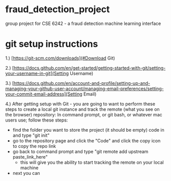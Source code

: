 # fraud_detection_project

group project for CSE 6242 - a fraud detection machine learning interface

# git setup instructions

1.) [https://git-scm.com/downloads](#Download Git)

2.) [https://docs.github.com/en/get-started/getting-started-with-git/setting-your-username-in-git](Setting Username)

3.) [https://docs.github.com/en/account-and-profile/setting-up-and-managing-your-github-user-account/managing-email-preferences/setting-your-commit-email-address](Setting Email)

4.) After getting setup with Git - you are going to want to perform these steps to create a local git instance and track the remote (what you see on the browser) repository:
In command prompt, or git bash, or whatever mac users use; follow these steps:
- find the folder you want to store the project (it should be empty) code in and type "git init"
- go to the repository page and click the "Code" and click the copy icon to copy the repo link
- go back to command prompt and type "git remote add upstream paste_link_here"
  - this will give you the ability to start tracking the remote on your local machine 
- next you can
